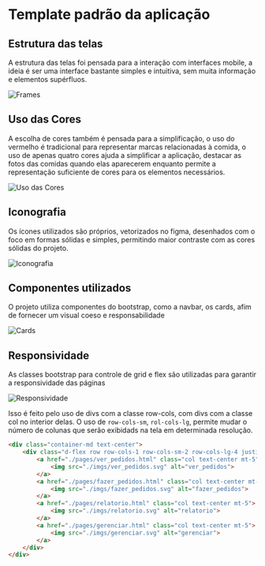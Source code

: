 # Template padrão da aplicação

## Estrutura das telas

A estrutura das telas foi pensada para a interação com interfaces mobile, a ideia é ser uma interface bastante simples e intuitiva, sem muita informação e elementos supérfluos.

![Frames](./images/frame-aplicacao.png)

## Uso das Cores

A escolha de cores também é pensada para a simplificação, o uso do vermelho é tradicional para representar marcas relacionadas à comida, o uso de apenas quatro cores ajuda a simplificar a aplicação, destacar as fotos das comidas quando elas aparecerem enquanto permite a representação suficiente de cores para os elementos necessários.

![Uso das Cores](./images/uso-das-cores.png)

## Iconografia

Os ícones utilizados são próprios, vetorizados no figma, desenhados com o foco em formas sólidas e simples, permitindo maior contraste com as cores sólidas do projeto.

![Iconografia](./images/iconografia.png)

## Componentes utilizados

O projeto utiliza componentes do bootstrap, como a navbar, os cards, afim de fornecer um visual coeso e responsabilidade

![Cards](./images/cards.png)

## Responsividade

As classes bootstrap para controle de grid e flex são utilizadas para garantir a responsividade das páginas

![Responsividade](./images/responsividade.png)

Isso é feito pelo uso de divs com a classe row-cols, com divs com a classe col no interior delas. O uso de `row-cols-sm`, `rol-cols-lg`, permite mudar o número de colunas que serão exibidads na tela em determinada resolução.

```html
<div class="container-md text-center">
    <div class="d-flex row row-cols-1 row-cols-sm-2 row-cols-lg-4 justify-content-center">
        <a href="./pages/ver_pedidos.html" class="col text-center mt-5">
            <img src="./imgs/ver_pedidos.svg" alt="ver_pedidos">
        </a>
        <a href="./pages/fazer_pedidos.html" class="col text-center mt-5">
            <img src="./imgs/fazer_pedidos.svg" alt="fazer_pedidos">
        </a>
        <a href="./pages/relatorio.html" class="col text-center mt-5">
            <img src="./imgs/relatorio.svg" alt="relatorio">
        </a>
        <a href="./pages/gerenciar.html" class="col text-center mt-5">
            <img src="./imgs/gerenciar.svg" alt="gerenciar">
        </a>
    </div>
</div>
```
